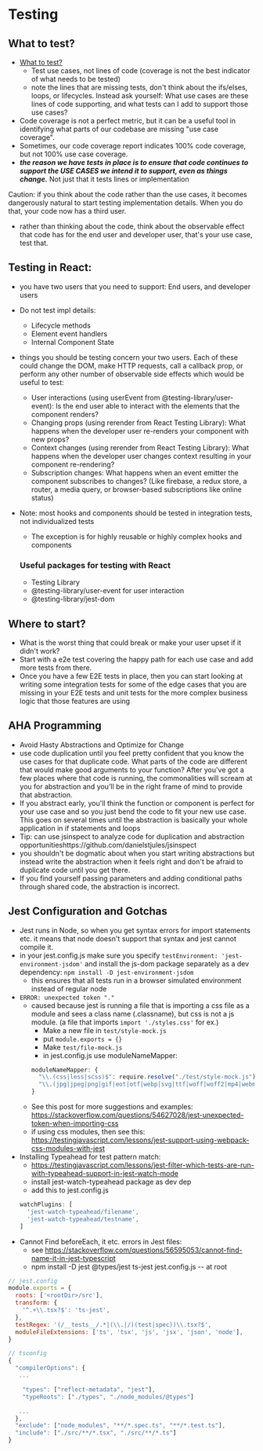 # Testing

## What to test?

- [What to test?](https://kentcdodds.com/blog/how-to-know-what-to-test)
  - Test use cases, not lines of code (coverage is not the best indicator of
    what needs to be tested)
  - note the lines that are missing tests, don't think about the ifs/elses,
    loops, or lifecycles. Instead ask yourself: What use cases are these lines
    of code supporting, and what tests can I add to support those use cases?
- Code coverage is not a perfect metric, but it can be a useful tool in
  identifying what parts of our codebase are missing "use case coverage".
- Sometimes, our code coverage report indicates 100% code coverage, but not 100%
  use case coverage.
- **_the reason we have tests in place is to ensure that code continues to
  support the USE CASES we intend it to support, even as things change._** Not
  just that it tests lines or implementation

Caution: if you think about the code rather than the use cases, it becomes
dangerously natural to start testing implementation details. When you do that,
your code now has a third user.

- rather than thinking about the code, think about the observable effect that
  code has for the end user and developer user, that's your use case, test that.

## Testing in React:

- you have two users that you need to support: End users, and developer users
- Do not test impl details:
  - Lifecycle methods
  - Element event handlers
  - Internal Component State
- things you should be testing concern your two users. Each of these could
  change the DOM, make HTTP requests, call a callback prop, or perform any other
  number of observable side effects which would be useful to test:
  - User interactions (using userEvent from @testing-library/user-event): Is the
    end user able to interact with the elements that the component renders?
  - Changing props (using rerender from React Testing Library): What happens
    when the developer user re-renders your component with new props?
  - Context changes (using rerender from React Testing Library): What happens
    when the developer user changes context resulting in your component
    re-rendering?
  - Subscription changes: What happens when an event emitter the component
    subscribes to changes? (Like firebase, a redux store, a router, a media
    query, or browser-based subscriptions like online status)
- Note: most hooks and components should be tested in integration tests, not
  individualized tests

  - The exception is for highly reusable or highly complex hooks and components

  ### Useful packages for testing with React

  - Testing Library
  - @testing-library/user-event for user interaction
  - @testing-library/jest-dom

## Where to start?

- What is the worst thing that could break or make your user upset if it didn't
  work?
- Start with a e2e test covering the happy path for each use case and add more
  tests from there.
- Once you have a few E2E tests in place, then you can start looking at writing
  some integration tests for some of the edge cases that you are missing in your
  E2E tests and unit tests for the more complex business logic that those
  features are using

## AHA Programming

- Avoid Hasty Abstractions and Optimize for Change
- use code duplication until you feel pretty confident that you know the use
  cases for that duplicate code. What parts of the code are different that would
  make good arguments to your function? After you've got a few places where that
  code is running, the commonalities will scream at you for abstraction and
  you'll be in the right frame of mind to provide that abstraction.
- If you abstract early, you'll think the function or component is perfect for
  your use case and so you just bend the code to fit your new use case. This
  goes on several times until the abstraction is basically your whole
  application in if statements and loops
- Tip: can use jsinspect to analyze code for duplication and abstraction
  opportunitieshttps://github.com/danielstjules/jsinspect
- you shouldn't be dogmatic about when you start writing abstractions but
  instead write the abstraction when it feels right and don't be afraid to
  duplicate code until you get there.
- If you find yourself passing parameters and adding conditional paths through
  shared code, the abstraction is incorrect.

## Jest Configuration and Gotchas

- Jest runs in Node, so when you get syntax errors for import statements etc. it
  means that node doesn't support that syntax and jest cannot compile it.
- in your jest.config.js make sure you specify
  `testEnvironment: 'jest-environment-jsdom'` and install the js-dom package
  separately as a dev dependency: `npm install -D jest-environment-jsdom`
  - this ensures that all tests run in a browser simulated environment instead
    of regular node
- `ERROR: unexpected token "."`
  - caused because jest is running a file that is importing a css file as a
    module and sees a class name (.classname), but css is not a js module. (a
    file that imports `import './styles.css'` for ex.)
    - Make a new file in `test/style-mock.js`
    - put `module.exports = {}`
    - Make `test/file-mock.js`
    - in jest.config.js use moduleNameMapper:
    ```javascript
    moduleNameMapper: {
      "\\.(css|less|scss)$": require.resolve("./test/style-mock.js"),
      "\\.(jpg|jpeg|png|gif|eot|otf|webp|svg|ttf|woff|woff2|mp4|webm|wav|mp3|m4a|aac|oga)$": require.resolve("./test/file-mock.js")
    }
    ```
  - See this post for more suggestions and examples:
    https://stackoverflow.com/questions/54627028/jest-unexpected-token-when-importing-css
  - if using css modules, then see this:
    https://testingjavascript.com/lessons/jest-support-using-webpack-css-modules-with-jest
- Installing Typeahead for test pattern match:
  - https://testingjavascript.com/lessons/jest-filter-which-tests-are-run-with-typeahead-support-in-jest-watch-mode
  - install jest-watch-typeahead package as dev dep
  - add this to jest.config.js
  ```javascript
  watchPlugins: [
    'jest-watch-typeahead/filename',
    'jest-watch-typeahead/testname',
  ]
  ```
- Cannot Find beforeEach, it etc. errors in Jest files:
  - see
    https://stackoverflow.com/questions/56595053/cannot-find-name-it-in-jest-typescript
  - npm install -D jest @types/jest ts-jest jest.config.js -- at root

```javascript
// jest.config
module.exports = {
  roots: ['<rootDir>/src'],
  transform: {
    '^.+\\.tsx?$': 'ts-jest',
  },
  testRegex: '(/__tests__/.*|(\\.|/)(test|spec))\\.tsx?$',
  moduleFileExtensions: ['ts', 'tsx', 'js', 'jsx', 'json', 'node'],
}
```

```javascript
// tsconfig
{
  "compilerOptions": {
   ...

    "types": ["reflect-metadata", "jest"],
    "typeRoots": ["./types", "./node_modules/@types"]

   ...
  },
  "exclude": ["node_modules", "**/*.spec.ts", "**/*.test.ts"],
  "include": ["./src/**/*.tsx", "./src/**/*.ts"]
}
```

